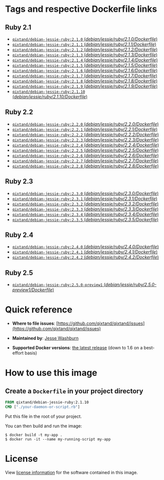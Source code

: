 # Tags and respective Dockerfile links

## Ruby 2.1
- [`qixtand/debian-jessie-ruby:2.1.0` (*debian/jessie/ruby/2.1.0/Dockerfile*)](https://github.com/qixtand/qixtand/blob/master/debian/jessie/ruby/2.1.0/Dockerfile)
- [`qixtand/debian-jessie-ruby:2.1.1` (*debian/jessie/ruby/2.1.1/Dockerfile*)](https://github.com/qixtand/qixtand/blob/master/debian/jessie/ruby/2.1./Dockerfile)
- [`qixtand/debian-jessie-ruby:2.1.2` (*debian/jessie/ruby/2.1.2/Dockerfile*)](https://github.com/qixtand/qixtand/blob/master/debian/jessie/ruby/2.1./Dockerfile)
- [`qixtand/debian-jessie-ruby:2.1.3` (*debian/jessie/ruby/2.1.3/Dockerfile*)](https://github.com/qixtand/qixtand/blob/master/debian/jessie/ruby/2.1./Dockerfile)
- [`qixtand/debian-jessie-ruby:2.1.4` (*debian/jessie/ruby/2.1.4/Dockerfile*)](https://github.com/qixtand/qixtand/blob/master/debian/jessie/ruby/2.1./Dockerfile)
- [`qixtand/debian-jessie-ruby:2.1.5` (*debian/jessie/ruby/2.1.5/Dockerfile*)](https://github.com/qixtand/qixtand/blob/master/debian/jessie/ruby/2.1./Dockerfile)
- [`qixtand/debian-jessie-ruby:2.1.6` (*debian/jessie/ruby/2.1.6/Dockerfile*)](https://github.com/qixtand/qixtand/blob/master/debian/jessie/ruby/2.1./Dockerfile)
- [`qixtand/debian-jessie-ruby:2.1.7` (*debian/jessie/ruby/2.1.7/Dockerfile*)](https://github.com/qixtand/qixtand/blob/master/debian/jessie/ruby/2.1./Dockerfile)
- [`qixtand/debian-jessie-ruby:2.1.8` (*debian/jessie/ruby/2.1.8/Dockerfile*)](https://github.com/qixtand/qixtand/blob/master/debian/jessie/ruby/2.1./Dockerfile)
- [`qixtand/debian-jessie-ruby:2.1.9` (*debian/jessie/ruby/2.1.9/Dockerfile*)](https://github.com/qixtand/qixtand/blob/master/debian/jessie/ruby/2.1./Dockerfile)
- [`qixtand/debian-jessie-ruby:2.1.10` (*debian/jessie/ruby/2.1.10/Dockerfile*)](https://github.com/qixtand/qixtand/blob/master/debian/jessie/ruby/2.1./Dockerfile)

## Ruby 2.2
- [`qixtand/debian-jessie-ruby:2.2.0` (*debian/jessie/ruby/2.2.0/Dockerfile*)](https://github.com/qixtand/qixtand/blob/master/debian/jessie/ruby/2.2.0/Dockerfile)
- [`qixtand/debian-jessie-ruby:2.2.1` (*debian/jessie/ruby/2.2.1/Dockerfile*)](https://github.com/qixtand/qixtand/blob/master/debian/jessie/ruby/2.2.1/Dockerfile)
- [`qixtand/debian-jessie-ruby:2.2.2` (*debian/jessie/ruby/2.2.2/Dockerfile*)](https://github.com/qixtand/qixtand/blob/master/debian/jessie/ruby/2.2.2/Dockerfile)
- [`qixtand/debian-jessie-ruby:2.2.3` (*debian/jessie/ruby/2.2.3/Dockerfile*)](https://github.com/qixtand/qixtand/blob/master/debian/jessie/ruby/2.2.3/Dockerfile)
- [`qixtand/debian-jessie-ruby:2.2.4` (*debian/jessie/ruby/2.2.4/Dockerfile*)](https://github.com/qixtand/qixtand/blob/master/debian/jessie/ruby/2.2.4/Dockerfile)
- [`qixtand/debian-jessie-ruby:2.2.5` (*debian/jessie/ruby/2.2.5/Dockerfile*)](https://github.com/qixtand/qixtand/blob/master/debian/jessie/ruby/2.2.5/Dockerfile)
- [`qixtand/debian-jessie-ruby:2.2.6` (*debian/jessie/ruby/2.2.6/Dockerfile*)](https://github.com/qixtand/qixtand/blob/master/debian/jessie/ruby/2.2.6/Dockerfile)
- [`qixtand/debian-jessie-ruby:2.2.7` (*debian/jessie/ruby/2.2.7/Dockerfile*)](https://github.com/qixtand/qixtand/blob/master/debian/jessie/ruby/2.2.7/Dockerfile)
- [`qixtand/debian-jessie-ruby:2.2.8` (*debian/jessie/ruby/2.2.8/Dockerfile*)](https://github.com/qixtand/qixtand/blob/master/debian/jessie/ruby/2.2.8/Dockerfile)

## Ruby 2.3
- [`qixtand/debian-jessie-ruby:2.3.0` (*debian/jessie/ruby/2.3.0/Dockerfile*)](https://github.com/qixtand/qixtand/blob/master/debian/jessie/ruby/2.3.0/Dockerfile)
- [`qixtand/debian-jessie-ruby:2.3.1` (*debian/jessie/ruby/2.3.1/Dockerfile*)](https://github.com/qixtand/qixtand/blob/master/debian/jessie/ruby/2.3.1/Dockerfile)
- [`qixtand/debian-jessie-ruby:2.3.2` (*debian/jessie/ruby/2.3.2/Dockerfile*)](https://github.com/qixtand/qixtand/blob/master/debian/jessie/ruby/2.3.2/Dockerfile)
- [`qixtand/debian-jessie-ruby:2.3.3` (*debian/jessie/ruby/2.3.3/Dockerfile*)](https://github.com/qixtand/qixtand/blob/master/debian/jessie/ruby/2.3.3/Dockerfile)
- [`qixtand/debian-jessie-ruby:2.3.4` (*debian/jessie/ruby/2.3.4/Dockerfile*)](https://github.com/qixtand/qixtand/blob/master/debian/jessie/ruby/2.3.4/Dockerfile)
- [`qixtand/debian-jessie-ruby:2.3.5` (*debian/jessie/ruby/2.3.5/Dockerfile*)](https://github.com/qixtand/qixtand/blob/master/debian/jessie/ruby/2.3.5/Dockerfile)

## Ruby 2.4
- [`qixtand/debian-jessie-ruby:2.4.0` (*debian/jessie/ruby/2.4.0/Dockerfile*)](https://github.com/qixtand/qixtand/blob/master/debian/jessie/ruby/2.4.0/Dockerfile)
- [`qixtand/debian-jessie-ruby:2.4.1` (*debian/jessie/ruby/2.4.1/Dockerfile*)](https://github.com/qixtand/qixtand/blob/master/debian/jessie/ruby/2.4.1/Dockerfile)
- [`qixtand/debian-jessie-ruby:2.4.2` (*debian/jessie/ruby/2.4.2/Dockerfile*)](https://github.com/qixtand/qixtand/blob/master/debian/jessie/ruby/2.4.2/Dockerfile)

## Ruby 2.5
- [`qixtand/debian-jessie-ruby:2.5.0-preview1` (*debian/jessie/ruby/2.5.0-preview1/Dockerfile*)](https://github.com/qixtand/qixtand/blob/master/debian/jessie/ruby/2.5.0-preview1/Dockerfile)

# Quick reference
-	**Where to file issues**:
	[https://github.com/qixtand/qixtand/issues](https://github.com/qixtand/qixtand/issues)

-	**Maintained by**:
	[Jesse Washburn](https://github.com/qixtand/qixtand)

-	**Supported Docker versions**:
	[the latest release](https://github.com/docker/docker-ce/releases/latest) (down to 1.6 on a best-effort basis)

# How to use this image

## Create a `Dockerfile` in your project directory

```dockerfile
FROM qixtand/debian-jessie-ruby:2.1.10
CMD ["./your-daemon-or-script.rb"]
```

Put this file in the root of your project.

You can then build and run the image:

```console
$ docker build -t my-app .
$ docker run -it --name my-running-script my-app
```

# License
View [license information](https://www.ruby-lang.org/en/about/license.txt) for the software contained in this image.
